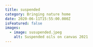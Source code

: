 ```yaml
---
title: suspended
category: Bringing nature home
date: 2020-06-11T15:55:00.000Z
isFeatured: false
images:
  - image: susupended.jpeg
    alt: Suspended oils on canvas 2021
---
```

